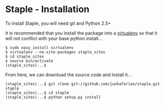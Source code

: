 # Staple - Installation #

To install Staple, you will need git and Python 2.5+

It is recommended that you install the package into a [virtualenv](http://pypi.python.org/pypi/virtualenv) so that it will not conflict with your base python install...

    $ sudo easy_install virtualenv
	$ virtualenv --no-site-packages staple_sites
	$ cd staple_sites
	$ source bin/activate
	(staple_sites)...$ 

From here, we can download the source code and install it...

	(staple_sites)...$ git clone git://github.com/junkafarian/staple.git staple
	(staple_sites)...$ cd staple
	(staple_sites)...$ python setup.py install

